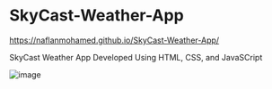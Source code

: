 # SkyCast-Weather-App
https://naflanmohamed.github.io/SkyCast-Weather-App/

SkyCast Weather App Developed Using HTML, CSS, and JavaSCript

![image](https://github.com/naflanmohamed/SkyCast-Weather-App/assets/98531671/0b1fb0c4-d51c-43e7-b715-9650b68613a3)

